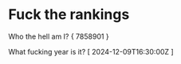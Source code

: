# Fuck the rankings

Who the hell am I?
{ 7858901 }

What fucking year is it?
[ 2024-12-09T16:30:00Z ]
